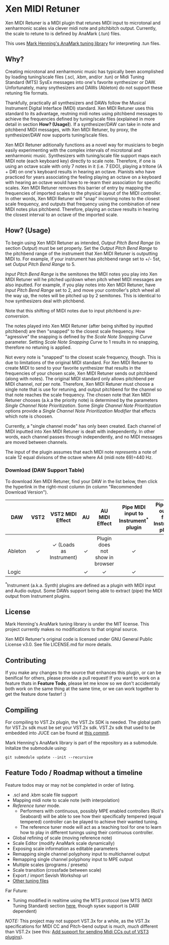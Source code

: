 # Xen MIDI Retuner

Xen MIDI Retuner is a MIDI plugin that retunes MIDI input to microtonal and xenharmonic scales via clever midi note and pitchbitch output. Currently, the scale to retune to is defined by AnaMark (.tun) files.

This uses [Mark Henning's AnaMark tuning library](https://github.com/zardini123/AnaMark-Tuning-Library) for interpreting .tun files.

## Why?

Creating microtonal and xenharmonic music has typically been acomplished by loading tuning/scale files (.scl, .kbm, and/or .tun) or Midi Tuning Standard (MTS) SysEx messages into one's favorite synthesizer or DAW. Unfortunately, many snythesizers and DAWs (Ableton) do not support these retuning file formats.

Thankfully, practically all synthesizers and DAWs follow the Musical Instrument Digital Interface (MIDI) standard. Xen MIDI Retuner uses this standard to its advantage, reutning midi notes using pitchbend messages to achieve the frequencies defined by tuning/scale files (explained in more detail in section **How? (Usage)**). If a synthesizer/DAW can take in note and pitchbend MIDI messages, with Xen MIDI Retuner, by proxy, the synthesizer/DAW now supports tuning/scale files.

Xen MIDI Retuner aditionally functions as a novel way for musicians to begin easily experimenting with the complex intervals of microtonal and xenharmonic music. Synthesizers with tuning/scale file support maps each MIDI note (each keyboard key) directly to scale note. Therefore, if one is using an octave scale with only 7 notes in it (i.e. 7 EDO), playing a tritone (A + D#) on one's keyboard results in hearing an octave. Pianists who have practiced for years associating the feeling playing an octave on a keyboard with hearing an octave would have to re-learn their association for specific scales. Xen MIDI Retuner removes this barrier of entry by mapping the frequencies of imported scales to the physical layout of the MIDI controller. In other words, Xen MIDI Retuner will "snap" incoming notes to the closest scale frequency, and outputs that frequency using the combination of new MIDI notes plus pitchbend. Therefore, playing an octave results in hearing the closest interval to an octave of the imported scale.

## How? (Usage)

To begin using Xen MIDI Retuner as intended, _Output Pitch Bend Range_ (in section _Output_) must be set properly.  Set the _Output Pitch Bend Range_ to the pitchbend range of the instrument that Xen MIDI Retuner is outputting MIDI to.  For example, if your instrument has pitchbend range set to +/- 5st, set _Output Pitch Bend Range_ to 5.

_Input Pitch Bend Range_ is the semitones the MIDI notes you play into Xen MIDI Retuner will he pitched up/down when pitch wheel MIDI messages are also inputted.  For example, if you play notes into Xen MIDI Retuner, have _Input Pitch Bend Range_ set to 2, and move your controller's pitch wheel all the way up, the notes will be pitched up by 2 semitones.  This is identical to how synthesizers deal with pitchbend.

Note that this shifting of MIDI notes due to input pitchbend is _pre-conversion_.

The notes played into Xen MIDI Retuner (after being shifted by inputted pitchbend) are then "snapped" to the closest scale frequency. How "agressive" the snapping is defined by the _Scale Note Snapping Curve_ parameter. Setting _Scale Note Snapping Curve_ to 1 results in no snapping, therefore no retuning is applied.

Not every note is "snapped" to the closest scale frequency, though.  This is due to limitations of the original MIDI standard.  For Xen MIDI Retuner to create MIDI to send to your favorite synthesizer that results in the frequencies of your chosen scale, Xen MIDI Retuner sends out pitchbend (along with notes).  The original MIDI standard only allows pitchbend per MIDI channel, _not_ per note.  Therefore, Xen MIDI Retuner must choose a single note that is use for retuning, and output pitchbend for the channel so that note reaches the scale frequency.  The chosen note that Xen MIDI Retuner chooses (a.k.a the priority note) is determined by the parameters _Single Channel Note Prioritization_.  Some _Single Channel Note Prioritization_ options provide a _Single Channel Note Prioritization Modifier_ that effects which note is choosen.

Currently, a "single channel mode" has only been created.  Each channel of MIDI inputted into Xen MIDI Retuner is dealt with independently.  In other words, each channel passes through independently, and no MIDI messages are moved between channels.

The input of the plugin assumes that each MIDI note _represents_ a note of scale 12 equal divisons of the octave where A4 (midi note 69)=440 Hz.

### Download (DAW Support Table)

To download Xen MIDI Retuner, find your DAW in the list below, then click the hyperlink in the right-most column (in column "Recommended Download Version").

| DAW     | VST2 |    VST2 MIDI Effect     | AU  |         AU MIDI Effect          | Pipe MIDI input to Instrument<sup>\*</sup> plugin | Pipe MIDI output from Instrument plugin | Recommended Download Version |
| ------- | :--: | :---------------------: | :-: | :-----------------------------: | :-----------------------------------------------: | :-------------------------------------: | :--------------------------: |
| Ableton |  ✓   | ✓ (Loads as Instrument) |  ✓  | Plugin does not show in browser |                         ✓                         |                    ✓                    |       VST2 Instrument        |
| Logic   |      |                         |  ✓  |                ✓                |                         ✓                         |                                         |        AU MIDI Effect        |

<sup>\*</sup>Instrument (a.k.a. Synth) plugins are defined as a plugin with MIDI input and Audio output. Some DAWs support being able to extract (pipe) the MIDI output from Instrument plugins.

## License

Mark Henning's AnaMark tuning library is under the MIT license. This project currently makes no modifications to that original source.

Xen MIDI Retuner's original code is licensed under GNU General Public License v3.0. See file LICENSE.md for more details.

## Contributing

If you make any changes to the source that enhances this plugin, or can be benifical for others, please provide a pull request! If you want to work on a feature thats in **Feature Todo**, please let me know so we don't accidentally both work on the same thing at the same time, or we can work together to get the feature done faster! :)

## Compiling

For compiling to VST.2x plugin, the VST.2x SDK is needed. The global path for VST.2x sdk must be set your VST.2x sdk. VST.2x sdk that used to be embedded into JUCE can be found at [this commit](https://github.com/WeAreROLI/JUCE/tree/8317738112ccceb2c58deac3e4bb167c62682916/modules/juce_audio_processors/format_types/VST3_SDK/pluginterfaces).

Mark Henning's AnaMark library is part of the repository as a submodule. Initalize the submodule using:

`git submodule update --init --recursive`

## Feature Todo / Roadmap without a timeline

Feature todos may or may not be completed in order of listing.

- .scl and .kbm scale file support
- Mapping midi note to scale note (with interpolation)
- _Reference tuner_ mode.
  - Performers with continuous, possibly MPE enabled controllers (Roli's Seaboard) will be able to see how their specifically tempered (equal tempered) controller can be played to achieve their wanted tuning.
  - The reference tuner mode will act as a teaching tool for one to learn how to play in different tunings using their continuous controller.
- Global refining of scale (moving reference note)
- Scale Editor (modify AnaMark scale dynamically)
- Exposing scale information as editable parameters
- Remapping single channel polyphony input to multichannel output
- Remapping single channel polyphony input to MPE output
- Multiple scales (programs / presets)
- Scale transition (crossfade between scale)
- Export / import Sevish Workshop url
- [Other tuning files](https://hpi.zentral.zone/filetypes)

Far Future:

- Tuning modified in realtime using the MTS protocol (see MTS (MIDI Tuning Standard) section [here](https://www.midi.org/articles-old/microtuning-and-alternative-intonation-systems), though sysex support is DAW dependent)

_NOTE:_ This project may not support VST.3x for a while, as the VST.3x specifications for MIDI CC and Pitch-bend output is much, _much_ different than VST.2x (see this: [Add support for sending Midi CCs out of VST3 plugins](https://forum.juce.com/t/add-support-for-sending-midi-ccs-out-of-vst3-plugins/35781)).
